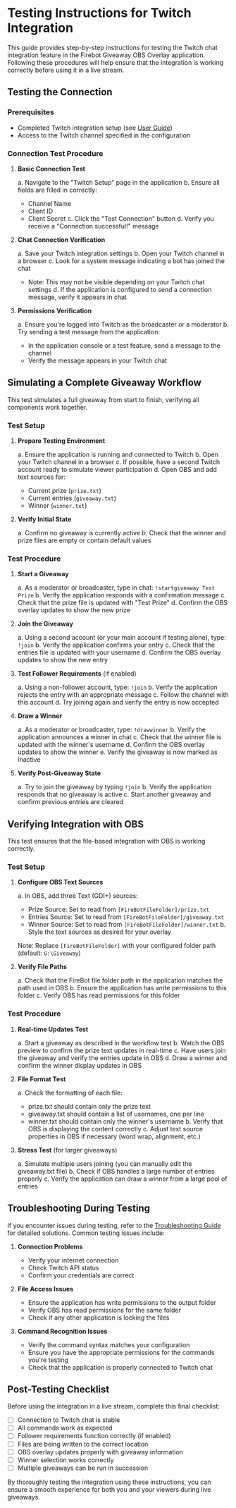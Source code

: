 # Testing Instructions for Twitch Integration

This guide provides step-by-step instructions for testing the Twitch chat integration feature in the Firebot Giveaway OBS Overlay application. Following these procedures will help ensure that the integration is working correctly before using it in a live stream.

## Testing the Connection

### Prerequisites

- Completed Twitch integration setup (see [User Guide](user-guide.md))
- Access to the Twitch channel specified in the configuration

### Connection Test Procedure

1. **Basic Connection Test**

   a. Navigate to the "Twitch Setup" page in the application
   b. Ensure all fields are filled in correctly:
      - Channel Name
      - Client ID
      - Client Secret
   c. Click the "Test Connection" button
   d. Verify you receive a "Connection successful!" message

2. **Chat Connection Verification**

   a. Save your Twitch integration settings
   b. Open your Twitch channel in a browser
   c. Look for a system message indicating a bot has joined the chat
      - Note: This may not be visible depending on your Twitch chat settings
   d. If the application is configured to send a connection message, verify it appears in chat

3. **Permissions Verification**

   a. Ensure you're logged into Twitch as the broadcaster or a moderator
   b. Try sending a test message from the application:
      - In the application console or a test feature, send a message to the channel
      - Verify the message appears in your Twitch chat

## Simulating a Complete Giveaway Workflow

This test simulates a full giveaway from start to finish, verifying all components work together.

### Test Setup

1. **Prepare Testing Environment**

   a. Ensure the application is running and connected to Twitch
   b. Open your Twitch channel in a browser
   c. If possible, have a second Twitch account ready to simulate viewer participation
   d. Open OBS and add text sources for:
      - Current prize (`prize.txt`)
      - Current entries (`giveaway.txt`)
      - Winner (`winner.txt`)

2. **Verify Initial State**

   a. Confirm no giveaway is currently active
   b. Check that the winner and prize files are empty or contain default values

### Test Procedure

1. **Start a Giveaway**

   a. As a moderator or broadcaster, type in chat: `!startgiveaway Test Prize`
   b. Verify the application responds with a confirmation message
   c. Check that the prize file is updated with "Test Prize"
   d. Confirm the OBS overlay updates to show the new prize

2. **Join the Giveaway**

   a. Using a second account (or your main account if testing alone), type: `!join`
   b. Verify the application confirms your entry
   c. Check that the entries file is updated with your username
   d. Confirm the OBS overlay updates to show the new entry

3. **Test Follower Requirements** (if enabled)

   a. Using a non-follower account, type: `!join`
   b. Verify the application rejects the entry with an appropriate message
   c. Follow the channel with this account
   d. Try joining again and verify the entry is now accepted

4. **Draw a Winner**

   a. As a moderator or broadcaster, type: `!drawwinner`
   b. Verify the application announces a winner in chat
   c. Check that the winner file is updated with the winner's username
   d. Confirm the OBS overlay updates to show the winner
   e. Verify the giveaway is now marked as inactive

5. **Verify Post-Giveaway State**

   a. Try to join the giveaway by typing `!join`
   b. Verify the application responds that no giveaway is active
   c. Start another giveaway and confirm previous entries are cleared

## Verifying Integration with OBS

This test ensures that the file-based integration with OBS is working correctly.

### Test Setup

1. **Configure OBS Text Sources**

   a. In OBS, add three Text (GDI+) sources:
      - Prize Source: Set to read from `[FireBotFileFolder]/prize.txt`
      - Entries Source: Set to read from `[FireBotFileFolder]/giveaway.txt`
      - Winner Source: Set to read from `[FireBotFileFolder]/winner.txt`
   b. Style the text sources as desired for your overlay

   Note: Replace `[FireBotFileFolder]` with your configured folder path (default: `G:\Giveaway`)

2. **Verify File Paths**

   a. Check that the FireBot file folder path in the application matches the path used in OBS
   b. Ensure the application has write permissions to this folder
   c. Verify OBS has read permissions for this folder

### Test Procedure

1. **Real-time Updates Test**

   a. Start a giveaway as described in the workflow test
   b. Watch the OBS preview to confirm the prize text updates in real-time
   c. Have users join the giveaway and verify the entries update in OBS
   d. Draw a winner and confirm the winner display updates in OBS

2. **File Format Test**

   a. Check the formatting of each file:
      - prize.txt should contain only the prize text
      - giveaway.txt should contain a list of usernames, one per line
      - winner.txt should contain only the winner's username
   b. Verify that OBS is displaying the content correctly
   c. Adjust text source properties in OBS if necessary (word wrap, alignment, etc.)

3. **Stress Test** (for larger giveaways)

   a. Simulate multiple users joining (you can manually edit the giveaway.txt file)
   b. Check if OBS handles a large number of entries properly
   c. Verify the application can draw a winner from a large pool of entries

## Troubleshooting During Testing

If you encounter issues during testing, refer to the [Troubleshooting Guide](troubleshooting.md) for detailed solutions. Common testing issues include:

1. **Connection Problems**
   - Verify your internet connection
   - Check Twitch API status
   - Confirm your credentials are correct

2. **File Access Issues**
   - Ensure the application has write permissions to the output folder
   - Verify OBS has read permissions for the same folder
   - Check if any other application is locking the files

3. **Command Recognition Issues**
   - Verify the command syntax matches your configuration
   - Ensure you have the appropriate permissions for the commands you're testing
   - Check that the application is properly connected to Twitch chat

## Post-Testing Checklist

Before using the integration in a live stream, complete this final checklist:

- [ ] Connection to Twitch chat is stable
- [ ] All commands work as expected
- [ ] Follower requirements function correctly (if enabled)
- [ ] Files are being written to the correct location
- [ ] OBS overlay updates properly with giveaway information
- [ ] Winner selection works correctly
- [ ] Multiple giveaways can be run in succession

By thoroughly testing the integration using these instructions, you can ensure a smooth experience for both you and your viewers during live giveaways.